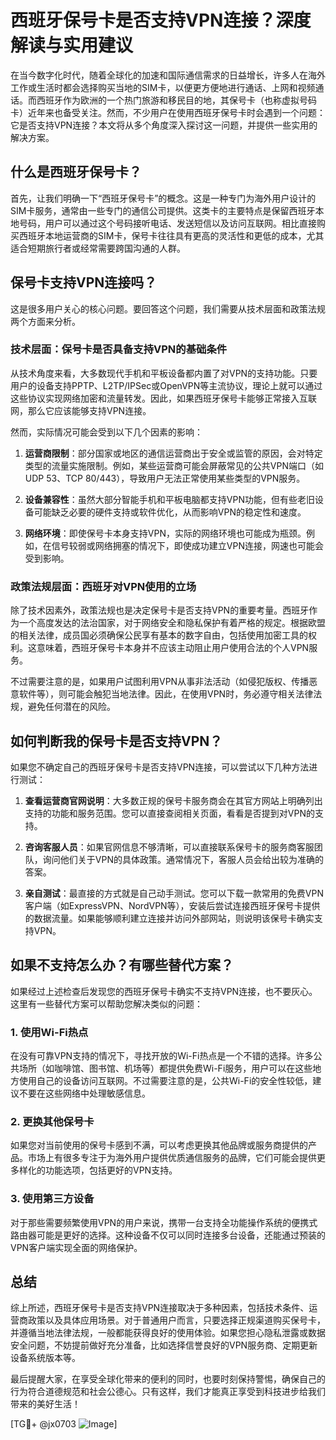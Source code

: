 # 西班牙保号卡是否支持VPN连接？深度解读与实用建议

在当今数字化时代，随着全球化的加速和国际通信需求的日益增长，许多人在海外工作或生活时都会选择购买当地的SIM卡，以便更方便地进行通话、上网和视频通话。而西班牙作为欧洲的一个热门旅游和移民目的地，其保号卡（也称虚拟号码卡）近年来也备受关注。然而，不少用户在使用西班牙保号卡时会遇到一个问题：它是否支持VPN连接？本文将从多个角度深入探讨这一问题，并提供一些实用的解决方案。

## 什么是西班牙保号卡？

首先，让我们明确一下“西班牙保号卡”的概念。这是一种专门为海外用户设计的SIM卡服务，通常由一些专门的通信公司提供。这类卡的主要特点是保留西班牙本地号码，用户可以通过这个号码接听电话、发送短信以及访问互联网。相比直接购买西班牙本地运营商的SIM卡，保号卡往往具有更高的灵活性和更低的成本，尤其适合短期旅行者或经常需要跨国沟通的人群。

## 保号卡支持VPN连接吗？

这是很多用户关心的核心问题。要回答这个问题，我们需要从技术层面和政策法规两个方面来分析。

### 技术层面：保号卡是否具备支持VPN的基础条件

从技术角度来看，大多数现代手机和平板设备都内置了对VPN的支持功能。只要用户的设备支持PPTP、L2TP/IPSec或OpenVPN等主流协议，理论上就可以通过这些协议实现网络加密和流量转发。因此，如果西班牙保号卡能够正常接入互联网，那么它应该能够支持VPN连接。

然而，实际情况可能会受到以下几个因素的影响：

1. **运营商限制**：部分国家或地区的通信运营商出于安全或监管的原因，会对特定类型的流量实施限制。例如，某些运营商可能会屏蔽常见的公共VPN端口（如UDP 53、TCP 80/443），导致用户无法正常使用某些类型的VPN服务。
   
2. **设备兼容性**：虽然大部分智能手机和平板电脑都支持VPN功能，但有些老旧设备可能缺乏必要的硬件支持或软件优化，从而影响VPN的稳定性和速度。

3. **网络环境**：即使保号卡本身支持VPN，实际的网络环境也可能成为瓶颈。例如，在信号较弱或网络拥塞的情况下，即使成功建立VPN连接，网速也可能会受到影响。

### 政策法规层面：西班牙对VPN使用的立场

除了技术因素外，政策法规也是决定保号卡是否支持VPN的重要考量。西班牙作为一个高度发达的法治国家，对于网络安全和隐私保护有着严格的规定。根据欧盟的相关法律，成员国必须确保公民享有基本的数字自由，包括使用加密工具的权利。这意味着，西班牙保号卡本身并不应该主动阻止用户使用合法的个人VPN服务。

不过需要注意的是，如果用户试图利用VPN从事非法活动（如侵犯版权、传播恶意软件等），则可能会触犯当地法律。因此，在使用VPN时，务必遵守相关法律法规，避免任何潜在的风险。

## 如何判断我的保号卡是否支持VPN？

如果您不确定自己的西班牙保号卡是否支持VPN连接，可以尝试以下几种方法进行测试：

1. **查看运营商官网说明**：大多数正规的保号卡服务商会在其官方网站上明确列出支持的功能和服务范围。您可以直接查阅相关页面，看看是否提到对VPN的支持。

2. **咨询客服人员**：如果官网信息不够清晰，可以直接联系保号卡的服务商客服团队，询问他们关于VPN的具体政策。通常情况下，客服人员会给出较为准确的答案。

3. **亲自测试**：最直接的方式就是自己动手测试。您可以下载一款常用的免费VPN客户端（如ExpressVPN、NordVPN等），安装后尝试连接西班牙保号卡提供的数据流量。如果能够顺利建立连接并访问外部网站，则说明该保号卡确实支持VPN。

## 如果不支持怎么办？有哪些替代方案？

如果经过上述检查后发现您的西班牙保号卡确实不支持VPN连接，也不要灰心。这里有一些替代方案可以帮助您解决类似的问题：

### 1. 使用Wi-Fi热点
在没有可靠VPN支持的情况下，寻找开放的Wi-Fi热点是一个不错的选择。许多公共场所（如咖啡馆、图书馆、机场等）都提供免费Wi-Fi服务，用户可以在这些地方使用自己的设备访问互联网。不过需要注意的是，公共Wi-Fi的安全性较低，建议不要在这些网络中处理敏感信息。

### 2. 更换其他保号卡
如果您对当前使用的保号卡感到不满，可以考虑更换其他品牌或服务商提供的产品。市场上有很多专注于为海外用户提供优质通信服务的品牌，它们可能会提供更多样化的功能选项，包括更好的VPN支持。

### 3. 使用第三方设备
对于那些需要频繁使用VPN的用户来说，携带一台支持全功能操作系统的便携式路由器可能是更好的选择。这种设备不仅可以同时连接多台设备，还能通过预装的VPN客户端实现全面的网络保护。

## 总结

综上所述，西班牙保号卡是否支持VPN连接取决于多种因素，包括技术条件、运营商政策以及具体应用场景。对于普通用户而言，只要选择正规渠道购买保号卡，并遵循当地法律法规，一般都能获得良好的使用体验。如果您担心隐私泄露或数据安全问题，不妨提前做好充分准备，比如选择信誉良好的VPN服务商、定期更新设备系统版本等。

最后提醒大家，在享受全球化带来的便利的同时，也要时刻保持警惕，确保自己的行为符合道德规范和社会公德心。只有这样，我们才能真正享受到科技进步给我们带来的美好生活！

[TG💪+ @jx0703 ![Image](https://github.com/user-attachments/assets/dbca1d08-cadb-493c-b0ec-ad6f7a83f270)]